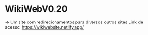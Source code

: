 # WikiWebV0.20
 -> Um site com redirecionamentos para diversos outros sites
 Link de acesso: https://wikiwebsite.netlify.app/
